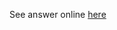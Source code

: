 See answer online [here](http://imanuelgittens.github.io/learning-web-components/masteringCSS/projectAssignment5/skills.html)
